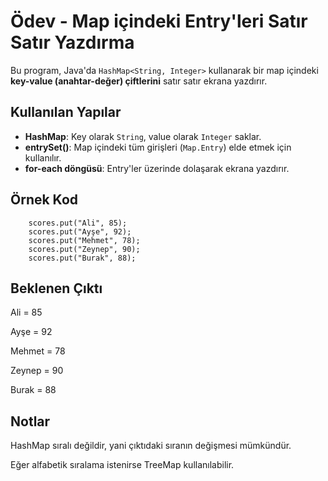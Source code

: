 # Ödev - Map içindeki Entry'leri Satır Satır Yazdırma

Bu program, Java'da `HashMap<String, Integer>` kullanarak bir map içindeki **key-value (anahtar-değer) çiftlerini** satır satır ekrana yazdırır.

## Kullanılan Yapılar
- **HashMap**: Key olarak `String`, value olarak `Integer` saklar.
- **entrySet()**: Map içindeki tüm girişleri (`Map.Entry`) elde etmek için kullanılır.
- **for-each döngüsü**: Entry'ler üzerinde dolaşarak ekrana yazdırır.

## Örnek Kod

        scores.put("Ali", 85);
        scores.put("Ayşe", 92);
        scores.put("Mehmet", 78);
        scores.put("Zeynep", 90);
        scores.put("Burak", 88);

## Beklenen Çıktı


Ali = 85

Ayşe = 92

Mehmet = 78

Zeynep = 90

Burak = 88

## Notlar
HashMap sıralı değildir, yani çıktıdaki sıranın değişmesi mümkündür.

Eğer alfabetik sıralama istenirse TreeMap kullanılabilir.

